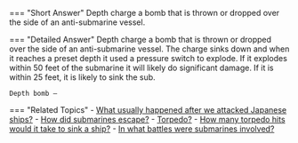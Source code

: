 
=== "Short Answer"
    Depth charge
a bomb that is thrown or dropped over the side of an anti-submarine vessel.

=== "Detailed Answer"
    Depth charge
    a bomb that is thrown or dropped over the side of an anti-submarine vessel.  The charge sinks down and when it reaches a preset depth it used a pressure switch to explode.  If it explodes within 50 feet of the submarine it will likely do significant damage.  If it is within 25 feet, it is likely to sink the sub.

    Depth bomb –

=== "Related Topics"
    - [What usually happened after we attacked Japanese ships?](../FAQs/what-usually-happened-after-we-attacked-japanese-ships.md)
    - [How did submarines escape?](../FAQs/how-did-submarines-escape.md)
    - [Torpedo?](../FAQs/torpedo.md)
    - [How many torpedo hits would it take to sink a ship?](../FAQs/how-many-torpedo-hits-would-it-take-to-sink-a-ship.md)
    - [In what battles were submarines involved?](../FAQs/in-what-battles-were-submarines-involved.md)
